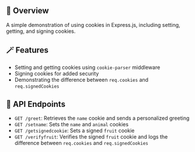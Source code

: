 ## 💫 Overview
A simple demonstration of using cookies in Express.js, including setting, getting, and signing cookies.

## 🪄 Features
- Setting and getting cookies using `cookie-parser` middleware
- Signing cookies for added security
- Demonstrating the difference between `req.cookies` and `req.signedCookies`

## 🔗 API Endpoints
- `GET /greet`: Retrieves the `name` cookie and sends a personalized greeting
- `GET /setname`: Sets the `name` and `animal` cookies
- `GET /getsignedcookie`: Sets a signed `fruit` cookie
- `GET /verifyfruit`: Verifies the signed `fruit` cookie and logs the difference between `req.cookies` and `req.signedCookies`
